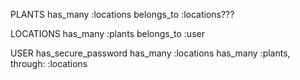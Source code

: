 PLANTS
has_many :locations
belongs_to :locations???

LOCATIONS
has_many :plants
belongs_to :user

USER
has_secure_password
has_many :locations
has_many :plants, through: :locations
